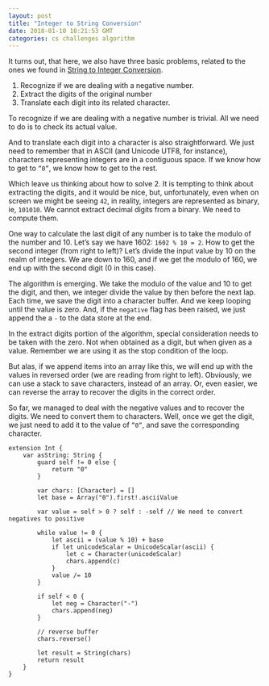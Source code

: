 ```yaml
---
layout: post
title: "Integer to String Conversion"
date: 2018-01-10 18:21:53 GMT
categories: cs challenges algorithm
---
```


It turns out, that here, we also have three basic problems, related to the ones we found in [String to Integer Conversion](https://iamvolonbolon.tumblr.com/post/169548302500/string-to-integer-conversion). 

1. Recognize if we are dealing with a negative number. 
2. Extract the digits of the original number
3. Translate each digit into its related character. 

To recognize if we are dealing with a negative number is trivial. All we need to do is to check its actual value. 

And to translate each digit into a character is also straightforward. We just need to remember that in ASCII (and Unicode UTF8, for instance), characters representing integers are in a contiguous space. If we know how to get to `”0”`, we know how to get to the rest. 

Which leave us thinking about how to solve 2. It is tempting to think about extracting the digits, and it would be nice, but, unfortunately, even when on screen we might be seeing `42`, in reality, integers are represented as binary, ie, `101010`. We cannot extract decimal digits from a binary. We need to compute them. 

One way to calculate the last digit of any number is to take the modulo of the number and 10. Let’s say we have 1602: `1602 % 10 = 2`. How to get the second integer (from right to left)? Let’s divide the input value by 10 on the realm of integers. We are down to 160, and if we get the modulo of 160, we end up with the second digit (0 in this case). 

The algorithm is emerging. We take the modulo of the value and 10 to get the digit, and then, we integer divide the value by then before the next lap. Each time, we save the digit into a character buffer. And we keep looping until the value is zero. And, if the `negative` flag has been raised, we just append the a `-` to the data store at the end. 

In the extract digits portion of the algorithm, special consideration needs to be taken with the zero. Not when obtained as a digit, but when given as a value. Remember we are using it as the stop condition of the loop. 

But alas, if we append items into an array like this, we will end up with the values in reversed order (we are reading from right to left). Obviously, we can use a stack to save characters, instead of an array. Or, even easier, we can reverse the array to recover the digits in the correct order. 

So far, we managed to deal with the negative values and to recover the digits. We need to convert them to characters. Well, once we get the digit, we just need to add it to the value of `”0”`, and save the corresponding character. 


```
extension Int {
    var asString: String {
        guard self != 0 else {
            return "0"
        }

        var chars: [Character] = []
        let base = Array("0").first!.asciiValue

        var value = self > 0 ? self : -self // We need to convert negatives to positive

        while value != 0 {
            let ascii = (value % 10) + base
            if let unicodeScalar = UnicodeScalar(ascii) {
                let c = Character(unicodeScalar)
                chars.append(c)
            }
            value /= 10
        }

        if self < 0 {
            let neg = Character("-")
            chars.append(neg)
        }

        // reverse buffer
        chars.reverse()

        let result = String(chars)
        return result
    }
}
```